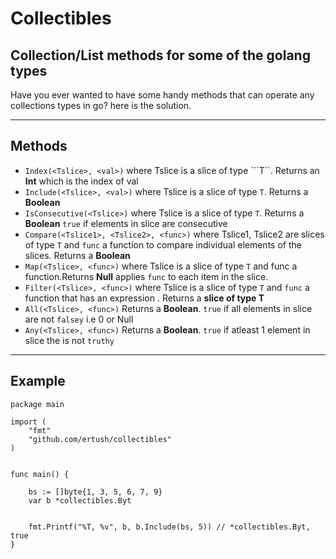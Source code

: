 # Collectibles
## Collection/List methods for some of the golang types
Have you ever wanted to have some handy methods that can operate any collections types in go? here is the solution.

<hr>

## Methods
 - ```Index(<Tslice>, <val>)``` where Tslice is a slice of type ```T``. Returns an **Int** which is the index of val
 - ```Include(<Tslice>, <val>)``` where Tslice is a slice of type ```T```. Returns a **Boolean**
 - ```IsConsecutive(<Tslice>)``` where Tslice is a slice of type ```T```. Returns a **Boolean** ```true``` if elements in slice are consecutive
 - ```Compare(<Tslice1>, <Tslice2>, <func>)``` where Tslice1, Tslice2 are slices of type ```T``` and ```func``` a function to compare individual elements of the slices. Returns a **Boolean**
 - ```Map(<Tslice>, <func>)``` where Tslice is a slice of type ```T``` and func a function.Returns **Null** applies ```func``` to each item in the slice.
 - ```Filter(<Tslice>, <func>)``` where Tslice is a slice of type ```T``` and ```func``` a function that has an expression . Returns a **slice of type T**
 - ```All(<Tslice>, <func>)``` Returns a **Boolean**. ```true``` if all elements in slice are not ```falsey``` i.e 0 or Null
 - ```Any(<Tslice>, <func>)``` Returns a **Boolean**. ```true``` if atleast 1 element in slice the is not ```truthy``` 

<hr>

## Example

```
package main

import (
	"fmt"
	"github.com/ertush/collectibles"
)


func main() {
	
	bs := []byte{1, 3, 5, 6, 7, 9}
	var b *collectibles.Byt
	
	
	fmt.Printf("%T, %v", b, b.Include(bs, 5)) // *collectibles.Byt, true
}

```